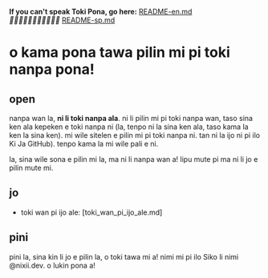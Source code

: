 **If you can't speak Toki Pona, go here:** [README-en.md](README-en.md)<br>
*󱥞󱤘󱤮󱤉󱥁󱤡󱥄󱤮󱤉󱥁󱦝* [README-sp.md](README-sp.md)

# o kama pona tawa pilin mi pi toki nanpa pona!

## open
nanpa wan la, **ni li toki nanpa ala**. ni li pilin mi pi toki nanpa wan, taso sina ken ala kepeken e toki nanpa ni (la, tenpo ni la sina ken ala, taso kama la ken la sina ken). mi wile sitelen e pilin mi pi toki nanpa ni. tan ni la ijo ni pi ilo Ki Ja GitHub). tenpo kama la mi wile pali e ni.

la, sina wile sona e pilin mi la, ma ni li nanpa wan a! lipu mute pi ma ni li jo e pilin mute mi.

## jo
* toki wan pi ijo ale: [toki_wan_pi_ijo_ale.md]

## pini
pini la, sina kin li jo e pilin la, o toki tawa mi a! nimi mi pi ilo Siko li nimi @nixii.dev. o lukin pona a!